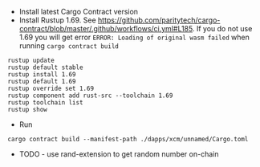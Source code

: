 * Install latest Cargo Contract version
* Install Rustup 1.69. See https://github.com/paritytech/cargo-contract/blob/master/.github/workflows/ci.yml#L185. If you do not use 1.69 you will get error `ERROR: Loading of original wasm failed` when running `cargo contract build`
```
rustup update
rustup default stable
rustup install 1.69 
rustup default 1.69
rustup override set 1.69
rustup component add rust-src --toolchain 1.69
rustup toolchain list
rustup show
```
* Run
```
cargo contract build --manifest-path ./dapps/xcm/unnamed/Cargo.toml
```

* TODO - use rand-extension to get random number on-chain
